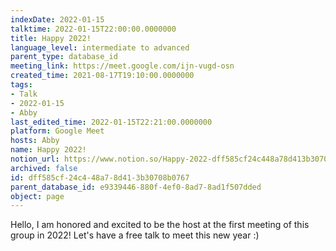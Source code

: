 ```yaml
---
indexDate: 2022-01-15
talktime: 2022-01-15T22:00:00.0000000
title: Happy 2022!
language_level: intermediate to advanced
parent_type: database_id
meeting_link: https://meet.google.com/ijn-vugd-osn
created_time: 2021-08-17T19:10:00.0000000
tags:
- Talk
- 2022-01-15
- Abby
last_edited_time: 2022-01-15T22:21:00.0000000
platform: Google Meet
hosts: Abby
name: Happy 2022!
notion_url: https://www.notion.so/Happy-2022-dff585cf24c448a78d413b30708b0767
archived: false
id: dff585cf-24c4-48a7-8d41-3b30708b0767
parent_database_id: e9339446-880f-4ef0-8ad7-8ad1f507dded
object: page
---
```


Hello, I am honored and excited to be the host at the first meeting of this group in 2022! Let's have a free talk to meet this new year :)





